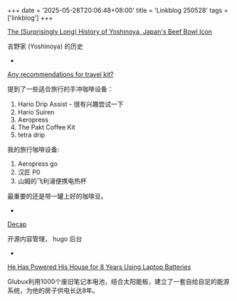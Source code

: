 +++
date = '2025-05-28T20:06:48+08:00'
title = 'Linkblog 250528'
tags = ['linkblog']
+++

[The (Surprisingly Long) History of Yoshinoya, Japan's Beef Bowl Icon](https://www.tokyoweekender.com/food-and-drink/history-of-yoshinoya-japans-beef-bowl-icon/)

吉野家 (Yoshinoya) 的历史

- 

[Any recommendations for travel kit?](https://www.reddit.com/r/pourover/comments/1ku5g8y/any_recommendations_for_travel_kit/)

提到了一些适合旅行的手冲咖啡设备：
1. Hario Drip Assist - 很有兴趣尝试一下
1. Hario Suiren
1. Aeropress
1. The Pakt Coffee Kit
1. tetra drip

我的旅行咖啡设备:
1. Aeropress go
1. 汉匠 P0
1. 山姆的飞利浦便携电热杯

最重要的还是带一罐上好的咖啡豆。

- 

[Decap](https://decapcms.org/)

开源内容管理， hugo 后台

- 

[He Has Powered His House for 8 Years Using Laptop Batteries](https://3dvf.com/en/he-has-powered-his-house-for-8-years-using-laptop-batteries/)

Glubux利用1000个废旧笔记本电池，结合太阳能板，建立了一套自给自足的能源系统，为他的房子供电长达8年。
